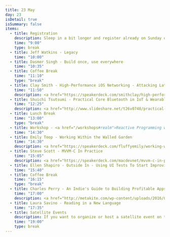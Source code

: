 ```yaml
---
title: 23 May
day: 23
isDetail: true
isSummary: false
items:
  - title: Registration
    description: Sleep in a bit longer and register already on Sunday during the kickoff party. Or enjoy a freshly brewed coffee by Companion Coffee
    time: "9:00"
    type: break
  - title: Jeff Watkins - Legacy
    time: "10:00"
  - title: Dasmer Singh - Build once, use everywhere
    time: "10:35"
  - title: Coffee Break
    time: "11:10"
    type: "break"
  - title: Clay Smith - High-Performance iOS Networking - Attacking Latency for Faster Apps
    time: "11:50"
    description: <a href="https://speakerdeck.com/smithclay/high-performance-ios-networking" target="_blank">Show Slides</a>
  - title: Shuichi Tsutsumi - Practical Core Bluetooth in IoT & Wearable projects
    time: "12:25"
    description: <a href="http://www.slideshare.net/t26v0748/practical-core-bluetooth-in-iot-wearable-projects" target="_blank">Show Slides</a>
  - title: Lunch Break
    time: "13:00"
    type: "break"
  - title: Workshop - <a href="/workshops#realm">Reactive Programming with Realm</a>
    time: "14:30"
  - title: Emily Toop - Working Within the Walled Garden
    time: "14:30"
    description: <a href="https://speakerdeck.com/fluffyemily/working-within-the-walled-garden" target="_blank">Show Slides</a>
  - title: Steve Scott - MVVM-C In Practice
    time: "15:05"
    description: <a href="https://speakerdeck.com/macdevnet/mvvm-c-in-practice" target="_blank">Show Slides</a>
  - title: Ellen Shapiro - Outside In - Using UI Tests To Start Improving Your App
    time: "15:40"
  - title: Coffee Break
    time: "16:15"
    type: "break"
  - title: Charles Perry - An Indie's Guide to Building Profitable Apps
    time: "17:00"
    description: <a href="http://metakite.com/wp-content/uploads/2016/05/Building-Profitable-Apps-UIKonf.pdf" target="_blank">Show Slides</a>
  - title: Laura Savino - Reading in a New Language
    time: "17:35"
  - title: Satellite Events
    description: If you want to organize or host a satellite event on the 23rd, <a href="mailto:questions@uikonf.com">get in touch with us</a>.
    time: "19:00"
    type: break     
---
```


